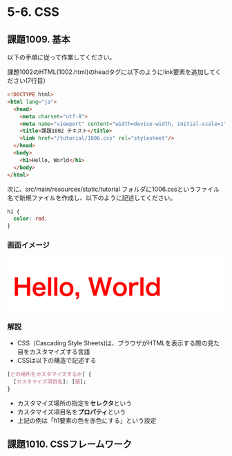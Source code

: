 # 5-6. CSS

## 課題1009. 基本
以下の手順に従って作業してください。

課題1002のHTML(1002.html)のheadタグに以下のようにlink要素を追加してください(7行目）

```html
<!DOCTYPE html>
<html lang="ja">
  <head>
    <meta charset="utf-8">
    <meta name="viewport" content="width=device-width, initial-scale=1">
    <title>課題1002 テキスト</title>
    <link href="/tutorial/1006.css" rel="stylesheet"/>
  </head>
  <body>
    <h1>Hello, World</h1>
  </body>
</html>
```

次に、src/main/resources/static/tutorial フォルダに1006.cssというファイル名で新規ファイルを作成し、以下のように記述してください。

```css
h1 {
  color: red;
}
```

### 画面イメージ
![](../images/image-05-1009.png)

### 解説
- CSS（Cascading Style Sheets)は、ブラウザがHTMLを表示する際の見た目をカスタマイズする言語
- CSSは以下の構造で記述する

```css
[どの場所をカスタマイズするか] {
  [カスタマイズ項目名]: [値];
}
```
- カスタマイズ場所の指定を**セレクタ**という
- カスタマイズ項目名を**プロパティ**という
- 上記の例は「h1要素の色を赤色にする」という設定

## 課題1010. CSSフレームワーク


